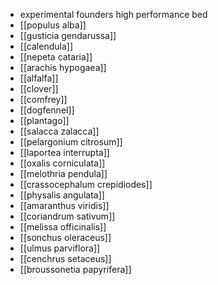 - experimental founders high performance bed
- [[populus alba]]
- [[gusticia gendarussa]]
- [[calendula]]
- [[nepeta cataria]]
- [[arachis hypogaea]]
- [[alfalfa]]
- [[clover]]
- [[comfrey]]
- [[dogfennel]]
- [[plantago]]
- [[salacca zalacca]]
- [[pelargonium citrosum]]
- [[laportea interrupta]]
- [[oxalis corniculata]]
- [[melothria pendula]]
- [[crassocephalum crepidiodes]]
- [[physalis angulata]]
- [[amaranthus viridis]]
- [[coriandrum sativum]]
- [[melissa officinalis]]
- [[sonchus oleraceus]]
- [[ulmus parviflora]]
- [[cenchrus setaceus]]
- [[broussonetia papyrifera]]